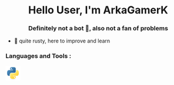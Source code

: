 <h1 align="center">Hello User, I'm ArkaGamerK</h1>
<h3 align="center">Definitely not a bot 🤖, also not a fan of problems</h3>



- 🦆 quite rusty, here to improve and learn

<h3 align="left">Languages and Tools : </h3>
<p align="left> </a> <a href="https://www.python.org" target="_blank" rel="noreferrer"> <img src="https://raw.githubusercontent.com/devicons/devicon/master/icons/python/python-original.svg" alt="python" width="40" height="40"/> </p>
